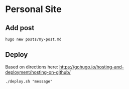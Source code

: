 # Personal Site

## Add post

```
hugo new posts/my-post.md
```

## Deploy

Based on directions here: https://gohugo.io/hosting-and-deployment/hosting-on-github/

```
./deploy.sh "message"
```